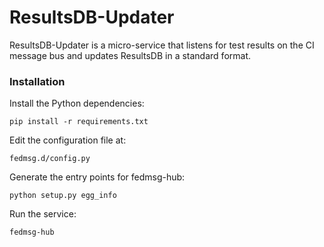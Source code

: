 # ResultsDB-Updater

ResultsDB-Updater is a micro-service that listens for test results on the CI
message bus and updates ResultsDB in a standard format.

### Installation

Install the Python dependencies:

```
pip install -r requirements.txt
```

Edit the configuration file at:

```
fedmsg.d/config.py
```

Generate the entry points for fedmsg-hub:

```
python setup.py egg_info
```

Run the service:

```
fedmsg-hub
```
